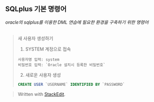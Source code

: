 ## SQLplus 기본 명령어

*oracle의 sqlplus를 이용한 DML 연습에 필요한 환경을 구축하기 위한 명령어*
</BR>
</BR>
>새 사용자 생성하기
>1. SYSTEM 계정으로 접속 
>```
>사용자명 입력: system
>비밀번호 입력: `Oracle 설치시 등록한 비밀번호`
>```
>2. 새로운 사용자 생성
>```SQL
>CREATE USER `USERNAME` IDENTIFIED BY `PASSWORD`
>```
	
	

> Written with [StackEdit](https://stackedit.io/).
<!--stackedit_data:
eyJoaXN0b3J5IjpbMjExMzQ4Nzc1LDY4NTI2MDg0NSwyMDU3OT
Y5MDQ1LDE4Mjc5MzM3MjNdfQ==
-->